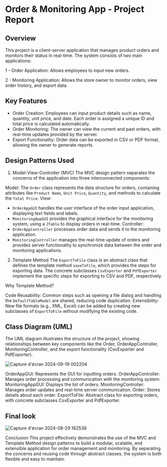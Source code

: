 # Order & Monitoring App - Project Report
## Overview
This project is a client-server application that manages product orders and monitors their status in real-time. The system consists of two main applications:

1 - Order Application: Allows employees to input new orders.

2 - Monitoring Application: Allows the store owner to monitor orders, view order history, and export data.

## Key Features

  - Order Creation: Employees can input product details such as name, quantity, unit price, and date. Each order is assigned a unique ID and total price is calculated 
   automatically.
  - Order Monitoring: The owner can view the current and past orders, with real-time updates provided by the server.
  - Export Functionality: Order data can be exported in CSV or PDF format, allowing the owner to generate reports.

## Design Patterns Used

1. Model-View-Controller (MVC)
The MVC design pattern separates the concerns of the application into three interconnected components:

  Model: The ```Order``` class represents the data structure for orders, containing attributes like ```Product Name```, ```Unit Price```, ```Quantity```, and methods to calculate the ```Total Price```.
View:
  - ```OrderAppGUI``` handles the user interface of the order input application, displaying text fields and labels.
  - ```MonitoringAppGUI``` provides the graphical interface for the monitoring system, using a ```JTable``` to display orders in real-time.
Controller:
  - ```OrderAppController``` processes order data and sends it to the monitoring application.
  - ```MonitoringController``` manages the real-time update of orders and provides server functionality to synchronize data between the order and monitoring applications.

2. Template Method
The ```ExportToFile``` class is an abstract class that defines the template method ```saveToFile```, which provides the steps for exporting data. The concrete subclasses ```CsvExporter``` and ```PdfExporter``` implement the specific steps for exporting to CSV and PDF, respectively.

Why Template Method?

Code Reusability: Common steps such as opening a file dialog and handling the ```DefaultTableModel``` are shared, reducing code duplication.
Extensibility: New file formats (e.g., XML, Excel) can be added by creating new subclasses of ```ExportToFile``` without modifying the existing code.


## Class Diagram (UML)

The UML diagram illustrates the structure of the project, showing relationships between key components like the Order, OrderAppController, MonitoringController, and the export functionality (CsvExporter and PdfExporter).

![Capture d'écran 2024-09-19 002204](https://github.com/user-attachments/assets/06208c0c-b1fb-4582-aa17-04bdb742d9b4)

OrderAppGUI: Represents the GUI for inputting orders.
OrderAppController: Manages order processing and communication with the monitoring system.
MonitoringAppGUI: Displays the list of orders.
MonitoringController: Manages order updates and real-time server communication.
Order: Stores details about each order.
ExportToFile: Abstract class for exporting orders, with concrete subclasses CsvExporter and PdfExporter.

## Final look
![Capture d'écran 2024-08-29 162538](https://github.com/user-attachments/assets/720a4eb7-a2df-4289-a367-893da3c0b9bd)

Conclusion
This project effectively demonstrates the use of the MVC and Template Method design patterns to build a modular, scalable, and extensible application for order management and monitoring. By separating the concerns and reusing code through abstract classes, the system is both flexible and easy to maintain.
